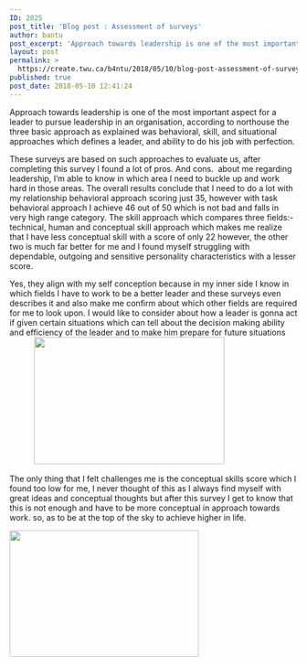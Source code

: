 ```yaml
---
ID: 2025
post_title: 'Blog post : Assessment of surveys'
author: bantu
post_excerpt: 'Approach towards leadership is one of the most important aspect for a leader to pursue leadership in an organisation, according &hellip; <a href="https://create.twu.ca/b4ntu/2018/05/10/blog-post-assessment-of-surveys/"><span>Continue reading &gt;<span>Blog post : Assessment of surveys</span></span></a>'
layout: post
permalink: >
  https://create.twu.ca/b4ntu/2018/05/10/blog-post-assessment-of-surveys/
published: true
post_date: 2018-05-10 12:41:24
---
```

Approach towards leadership is one of the most important aspect for a leader to pursue leadership in an organisation, according to northouse the three basic approach as explained was behavioral, skill, and situational approaches which defines a leader, and ability to do his job with perfection.

These surveys are based on such approaches to evaluate us, after completing this survey I found a lot of pros. And cons.  about me regarding leadership, I’m able to know in which area I need to buckle up and work hard in those areas. The overall results conclude that I need to do a lot with my relationship behavioral approach scoring just 35, however with task behavioral approach I achieve 46 out of 50 which is not bad and falls in very high range category. The skill approach which compares three fields:- technical, human and conceptual skill approach which makes me realize that I have less conceptual skill with a score of only 22 however, the other two is much far better for me and I found myself struggling with dependable, outgoing and sensitive personality characteristics with a lesser score.

Yes, they align with my self conception because in my inner side I know in which fields I have to work to be a better leader and these surveys even describes it and also make me confirm about which other fields are required for me to look upon. I would like to consider about how a leader is gonna act if given certain situations which can tell about the decision making ability and efficiency of the leader and to make him prepare for future situations                 <img class="" src="https://images.unsplash.com/photo-1508700115892-45ecd05ae2ad?ixlib=rb-0.3.5&amp;q=80&amp;fm=jpg&amp;crop=entropy&amp;cs=tinysrgb&amp;w=400&amp;fit=max&amp;ixid=eyJhcHBfaWQiOjM1Nzl9&amp;s=47a1f128db5741e281e4124d2f01adc2" width="333" height="222" />

The only thing that I felt challenges me is the conceptual skills score which I found too low for me, I never thought of this as I always find myself with great ideas and conceptual thoughts but after this survey I get to know that this is not enough and have to be more conceptual in approach towards work. so, as to be at the top of the sky to achieve higher in life.

<img class="" src="https://images.unsplash.com/photo-1462899006636-339e08d1844e?ixlib=rb-0.3.5&amp;q=80&amp;fm=jpg&amp;crop=entropy&amp;cs=tinysrgb&amp;w=400&amp;fit=max&amp;ixid=eyJhcHBfaWQiOjM1Nzl9&amp;s=481bc3468bde0730f41abc3e130d4349" width="331" height="221" />